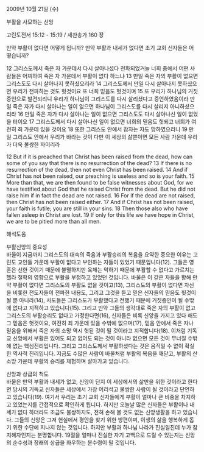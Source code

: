 2009년 10월 21일 (수)

부활을 사모하는 신앙



고린도전서 15:12 - 15:19 / 새찬송가 160 장


만약 부활이 없다면 어떻게 됩니까? 
만약 부활과 내세가 없다면 초기 교회 신자들은 어떻습니까?  

12 그리스도께서 죽은 자 가운데서 다시 살아나셨다 전파되었거늘 너희 중에서 어떤 사람들은 어찌하여 죽은 자 가운데서 부활이 없다 하느냐 13 만일 죽은 자의 부활이 없으면 그리스도도 다시 살아나지 못하셨으리라 14 그리스도께서 만일 다시 살아나지 못하셨으면 우리가 전파하는 것도 헛것이요 또 너희 믿음도 헛것이며  15 또 우리가 하나님의 거짓 증인으로 발견되리니 우리가 하나님이 그리스도를 다시 살리셨다고 증언하였음이라 만일 죽은 자가 다시 살아나는 일이 없으면 하나님이 그리스도를 다시 살리지 아니하셨으리라 16 만일 죽은 자가 다시 살아나는 일이 없으면 그리스도도 다시 살아나신 일이 없었을 터이요 17 그리스도께서 다시 살아나신 일이 없으면 너희의 믿음도 헛되고 너희가 여전히 죄 가운데 있을 것이요 18 또한 그리스도 안에서 잠자는 자도 망하였으리니 19 만일 그리스도 안에서 우리가 바라는 것이 다만 이 세상의 삶뿐이면 모든 사람 가운데 우리가 더욱 불쌍한 자이리라    

12 But if it is preached that Christ has been raised from the dead, how can some of you say that there is no resurrection of the dead? 13 If there is no resurrection of the dead, then not even Christ has been raised. 14 And if Christ has not been raised, our preaching is useless and so is your faith. 15 More than that, we are then found to be false witnesses about God, for we have testified about God that he raised Christ from the dead. But he did not raise him if in fact the dead are not raised. 16 For if the dead are not raised, then Christ has not been raised either. 17 And if Christ has not been raised, your faith is futile; you are still in your sins. 18 Then those also who have fallen asleep in Christ are lost. 19 If only for this life we have hope in Christ, we are to be pitied more than all men.

해석도움





부활신앙의 중요성  
바울이 지금까지 그리스도의 대속의 죽음과 부활승리의 복음을 요약한 중요한 이유는 고린도 교인들 가운데 부활이 없다고 부인하는 자들이 있었기 때문입니다(12). 그들은 영혼은 선한 것이기 때문에 불멸하지만 육체는 악하기 때문에 부활할 수 없다고 가르치는 헬라 철학의 영향으로 부활을 부정하고 있었던 것입니다. 바울은 이 같은 자들을 향해 만약 부활이 없다면 그리스도의 부활도 없을 것이고(13), 그리스도의 부활이 없다면 자신을 비롯한 전도자들이 전파한 내용도, 그리고 그것을 듣고 믿은 신자들의 믿음도 헛것이 될 뿐 아니라(14), 사도들은 그리스도가 부활했다고 전했기 때문에 거짓증인이 될 수밖에 없다고 지적하고 있습니다(15). 그리고 만약 그들의 생각대로 죽은 자의 부활이 없고 그리스도의 부활승리도 없다고 가정한다면(16), 신자들은 비록 신앙을 가지고 있다 해도 그 믿음은 헛것이요, 여전히 죄 가운데 있을 수밖에 없으며(17), 믿음 안에서 죽은 자나 믿음을 위해서 죽은 자의 소망 역시 헛된 것이 될 것이라고 지적합니다(18). 이처럼 기독교 신앙에서 부활은 있어도 되고 없어도 되는 것이 아니라 없으면 모든 것이 무너질 수밖에 없는 핵심진리입니다. 그리고 그리스도께서 부활하셨다는 것은 움직일 수 없이 확실한 역사적 진리입니다. 지금도 수많은 사람이 바울처럼 부활의 복음을 깨닫고, 부활의 산 소망 가운데 부활의 승리를 체험하며 살아가고 있습니다.          

신앙과 상급의 척도  
바울은 만약 부활과 내세가 없고, 신앙이 단지 이 세상에서의 삶만을 위한 것이라고 한다면 당시의 기독교 신자들은 세상에서 가장 어리석고 불쌍한 사람이 될 것이라고 단언하고 있습니다(19). 여기서 우리는 초기 교회 신자들에게 부활이 얼마나 큰 비중을 차지하고 있었는지를 간접적으로 확인하게 됩니다. 하지만 오늘날 많은 신자들은 부활이나 내세가 없다 하더라도 조금도 불쌍하지도, 전혀 손해 볼 것도 없는 신앙생활을 하고 있습니다. 그들의 신앙은 그저 현실에서 평안을 찾기 위한 방편이며, 이생의 삶을 행복하게 돕기 위한 수단에 지나지 않는 것입니다. 하지만 부활과 하나님 나라가 진실일진데 누가 참 지혜자인지는 분명합니다. 19절을 얼마나 진실한 자기 고백으로 드릴 수 있는지는 신앙의 순수성과 장래의 상급을 좌우하는 분수령이 될 것입니다.